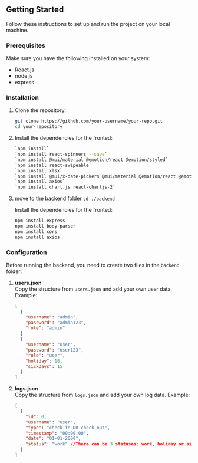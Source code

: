 ## Getting Started

Follow these instructions to set up and run the project on your local machine.

### Prerequisites

Make sure you have the following installed on your system:

- React.js
- node.js
- express

### Installation

1. Clone the repository:
   ```sh
   git clone https://github.com/your-username/your-repo.git
   cd your-repository
   ```
2. Install the dependencies for the fronted:

    ```bash 
   `npm install`
   `npm install react-spinners --save`
   `npm install @mui/material @emotion/react @emotion/styled`
   `npm install react-swipeable`
   `npm install xlsx`
   `npm install @mui/x-date-pickers @mui/material @emotion/react @emotion/styled @mui/icons-material dayjs`
   `npm install axios`
   `npm install chart.js react-chartjs-2`
    ```

3. move to the backend folder
   `cd ./backend`

   Install the dependencies for the fronted:

   ```bash
   npm install express
   npm install body-parser
   npm install cors
   npm install axios
   ```

### Configuration

Before running the backend, you need to create two files in the `backend` folder:

1. **users.json**  
   Copy the structure from `users.json` and add your own user data. Example:
   ```json
   [
     {
       "username": "admin",
       "password": "admin123",
       "role": "admin"
     }
     {
       "username": "user",
       "password": "user123",
       "role": "user",
       "holiday": 18,
       "sickDays": 15
     }
   ]
   ```
2. **logs.json**  
   Copy the structure from `logs.json` and add your own log data. Example:
   ```json
   [
     {
       "id": 0,
       "username": "user",
       "type": "check-in OR check-out",
       "timestamp": "00:00:00",
       "date": "01-01-2000",
       "status": "work" //There can be 3 statuses: work, holiday or sick day
     }
   ]
   ```
